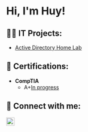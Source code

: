<h1>Hi, I'm Huy!

<h2>👨‍💻 IT Projects:</h2>

- [Active Directory Home Lab](https://github.com/hmdoan2/ActiveDirectoryHomeLab)
 
<h2>📖 Certifications:</h2>

- <b>CompTIA</b>
  - A+[In progress](https://imgur.com/a/71CD3Yf.jpg)

<h2> 🤳 Connect with me:</h2>

[<img align="left" alt="HuyDoan | LinkedIn" width="22px" src="https://cdn.jsdelivr.net/npm/simple-icons@v3/icons/linkedin.svg" />][linkedin]


[linkedin]: www.linkedin.com/in/huy-doan-72175323b
